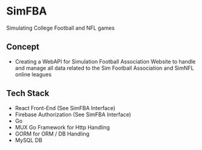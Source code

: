 # SimFBA
Simulating College Football and NFL games

## Concept
- Creating a WebAPI for Simulation Football Association Website to handle and manage all data related to the Sim Football Association and SimNFL online leagues

## Tech Stack
- React Front-End (See SimFBA Interface)
- Firebase Authorization (See SimFBA Interface)
- Go
- MUX Go Framework for Http Handling
- GORM for ORM / DB Handling
- MySQL DB